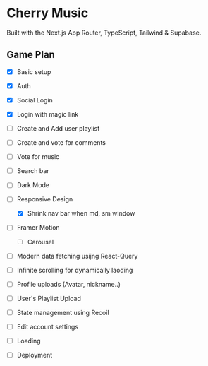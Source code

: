 # Cherry Music

Built with the Next.js App Router, TypeScript, Tailwind & Supabase.

## Game Plan
- [x] Basic setup
- [x] Auth
- [x] Social Login
- [x] Login with magic link
- [ ] Create and Add user playlist
- [ ] Create and vote for comments
- [ ] Vote for music
- [ ] Search bar
- [ ] Dark Mode
- [ ] Responsive Design
    - [x] Shrink nav bar when md, sm window
- [ ] Framer Motion
    - [ ] Carousel
- [ ] Modern data fetching usijng React-Query
- [ ] Infinite scrolling for dynamically laoding 
- [ ] Profile uploads (Avatar, nickname..)
- [ ] User's Playlist Upload
- [ ] State management using Recoil
- [ ] Edit account settings
- [ ] Loading
- [ ] Deployment


